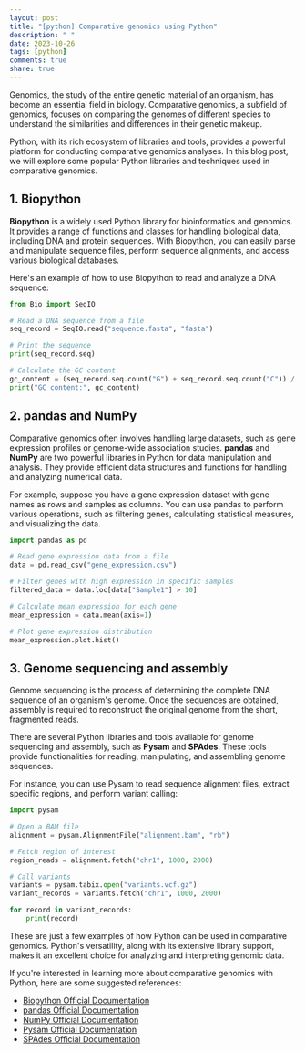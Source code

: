 ```yaml
---
layout: post
title: "[python] Comparative genomics using Python"
description: " "
date: 2023-10-26
tags: [python]
comments: true
share: true
---
```


Genomics, the study of the entire genetic material of an organism, has become an essential field in biology. Comparative genomics, a subfield of genomics, focuses on comparing the genomes of different species to understand the similarities and differences in their genetic makeup.

Python, with its rich ecosystem of libraries and tools, provides a powerful platform for conducting comparative genomics analyses. In this blog post, we will explore some popular Python libraries and techniques used in comparative genomics.

## 1. Biopython

**Biopython** is a widely used Python library for bioinformatics and genomics. It provides a range of functions and classes for handling biological data, including DNA and protein sequences. With Biopython, you can easily parse and manipulate sequence files, perform sequence alignments, and access various biological databases.

Here's an example of how to use Biopython to read and analyze a DNA sequence:

```python
from Bio import SeqIO

# Read a DNA sequence from a file
seq_record = SeqIO.read("sequence.fasta", "fasta")

# Print the sequence
print(seq_record.seq)

# Calculate the GC content
gc_content = (seq_record.seq.count("G") + seq_record.seq.count("C")) / len(seq_record.seq) * 100
print("GC content:", gc_content)
```

## 2. pandas and NumPy

Comparative genomics often involves handling large datasets, such as gene expression profiles or genome-wide association studies. **pandas** and **NumPy** are two powerful libraries in Python for data manipulation and analysis. They provide efficient data structures and functions for handling and analyzing numerical data.

For example, suppose you have a gene expression dataset with gene names as rows and samples as columns. You can use pandas to perform various operations, such as filtering genes, calculating statistical measures, and visualizing the data.

```python
import pandas as pd

# Read gene expression data from a file
data = pd.read_csv("gene_expression.csv")

# Filter genes with high expression in specific samples
filtered_data = data.loc[data["Sample1"] > 10]

# Calculate mean expression for each gene
mean_expression = data.mean(axis=1)

# Plot gene expression distribution
mean_expression.plot.hist()
```

## 3. Genome sequencing and assembly

Genome sequencing is the process of determining the complete DNA sequence of an organism's genome. Once the sequences are obtained, assembly is required to reconstruct the original genome from the short, fragmented reads.

There are several Python libraries and tools available for genome sequencing and assembly, such as **Pysam** and **SPAdes**. These tools provide functionalities for reading, manipulating, and assembling genome sequences.

For instance, you can use Pysam to read sequence alignment files, extract specific regions, and perform variant calling:

```python
import pysam

# Open a BAM file
alignment = pysam.AlignmentFile("alignment.bam", "rb")

# Fetch region of interest
region_reads = alignment.fetch("chr1", 1000, 2000)

# Call variants
variants = pysam.tabix.open("variants.vcf.gz")
variant_records = variants.fetch("chr1", 1000, 2000)

for record in variant_records:
    print(record)
```

These are just a few examples of how Python can be used in comparative genomics. Python's versatility, along with its extensive library support, makes it an excellent choice for analyzing and interpreting genomic data.

If you're interested in learning more about comparative genomics with Python, here are some suggested references:

- [Biopython Official Documentation](https://biopython.org/)
- [pandas Official Documentation](https://pandas.pydata.org/)
- [NumPy Official Documentation](https://numpy.org/)
- [Pysam Official Documentation](https://pysam.readthedocs.io/)
- [SPAdes Official Documentation](https://cab.spbu.ru/software/spades/)